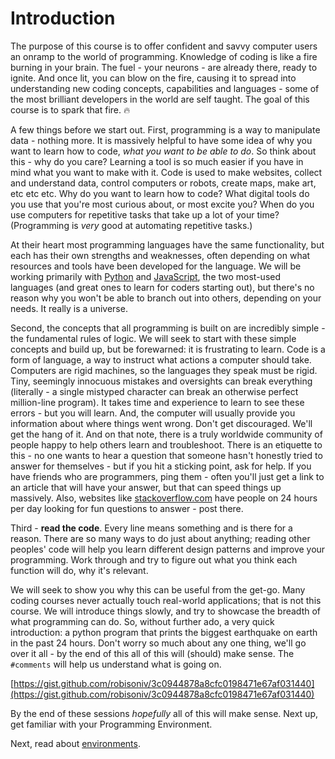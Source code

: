 # Introduction

The purpose of this course is to offer confident and savvy computer users an onramp to the world of programming. Knowledge of coding is like a fire burning in your brain. The fuel - your neurons - are already there, ready to ignite. And once lit, you can blow on the fire, causing it to spread into understanding new coding concepts, capabilities and languages - some of the most brilliant developers in the world are self taught. The goal of this course is to spark that fire. 🔥

A few things before we start out. First, programming is a way to manipulate data - nothing more. It is massively helpful to have some idea of why you want to learn how to code, *what you want to be able to do*. So think about this - why do you care? Learning a tool is so much easier if you have in mind what you want to make with it. Code is used to make websites, collect and understand data, control computers or robots, create maps, make art, etc etc etc. Why do you want to learn how to code? What digital tools do you use that you're most curious about, or most excite you? When do you use computers for repetitive tasks that take up a lot of your time? (Programming is *very* good at automating repetitive tasks.)

At their heart most programming languages have the same functionality, but each has their own strengths and weaknesses, often depending on what resources and tools have been developed for the language. We will be working primarily with [Python](https://www.python.org/doc/essays/blurb/) and [JavaScript](https://en.wikipedia.org/wiki/JavaScript), the two most-used languages (and great ones to learn for coders starting out), but there's no reason why you won't be able to branch out into others, depending on your needs. It really is a universe.

Second, the concepts that all programming is built on are incredibly simple - the fundamental rules of logic. We will seek to start with these simple concepts and build up, but be forewarned: it is frustrating to learn. Code is a form of language, a way to instruct what actions a computer should take. Computers are rigid machines, so the languages they speak must be rigid. Tiny, seemingly innocuous mistakes and oversights can break everything (literally - a single mistyped character can break an otherwise perfect million-line program). It takes time and experience to learn to see these errors - but you will learn. And, the computer will usually provide you information about where things went wrong. Don't get discouraged. We'll get the hang of it. And on that note, there is a truly worldwide community of people happy to help others learn and troubleshoot. There is an etiquette to this - no one wants to hear a question that someone hasn't honestly tried to answer for themselves - but if you hit a sticking point, ask for help. If you have friends who are programmers, ping them - often you'll just get a link to an article that will have your answer, but that can speed things up massively. Also, websites like [stackoverflow.com](http://stackoverflow.com) have people on 24 hours per day looking for fun questions to answer - post there.

Third - **read the code**. Every line means something and is there for a reason. There are so many ways to do just about anything; reading other peoples' code will help you learn different design patterns and improve your programming. Work through and try to figure out what you think each function will do, why it's relevant.

We will seek to show you why this can be useful from the get-go. Many coding courses never actually touch real-world applications; that is not this course. We will introduce things slowly, and try to showcase the breadth of what programming can do. So, without further ado, a very quick introduction: a python program that prints the biggest earthquake on earth in the past 24 hours. Don't worry so much about any one thing, we'll go over it all - by the end of this all of this will (should) make sense. The `#comments` will help us understand what is going on.

[https://gist.github.com/robisoniv/3c0944878a8cfc0198471e67af031440](https://gist.github.com/robisoniv/3c0944878a8cfc0198471e67af031440)

By the end of these sessions *hopefully* all of this will make sense.  Next up, get familiar with your Programming Environment.

Next, read about [environments](../2/).
